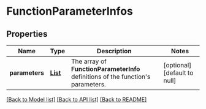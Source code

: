 # FunctionParameterInfos
## Properties

| Name | Type | Description | Notes |
|------------ | ------------- | ------------- | -------------|
| **parameters** | [**List**](FunctionParameterInfo.md) | The array of __FunctionParameterInfo__ definitions of the function&#39;s parameters. | [optional] [default to null] |

[[Back to Model list]](../README.md#documentation-for-models) [[Back to API list]](../README.md#documentation-for-api-endpoints) [[Back to README]](../README.md)

